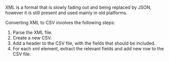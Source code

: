 XML is a format that is slowly fading out and being replaced by JSON, however it is still present and used mainly in old platforms.

Converting XML to CSV involves the following steps:

1. Parse the XML file.
2. Create a new CSV.
3. Add a header to the CSV file, with the fields that should be included.
4. For each xml element, extract the relevant fields and add new row to the CSV file.